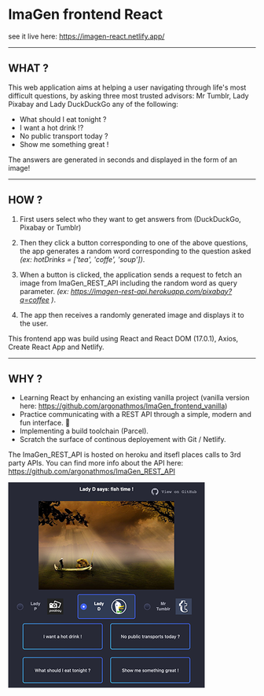 # ImaGen frontend React
see it live here: https://imagen-react.netlify.app/ 

---

## WHAT ?
This web application aims at helping a user navigating through life's most difficult questions, by asking three most trusted advisors: Mr Tumblr, Lady Pixabay and Lady DuckDuckGo any of the following: 

- What should I eat tonight ? 
- I want a hot drink !? 
- No public transport today ?
- Show me something great !

The answers are generated in seconds and displayed in the form of an image! 

---
## HOW ?
1. First users select who they want to get answers from (DuckDuckGo, Pixabay or Tumblr)

2. Then they click a button corresponding to one of the above questions, the app generates a random word corresponding to the question asked *(ex:  hotDrinks = ['tea', 'coffe', 'soup'])*.

3. When a button is clicked, the application sends a request to fetch an image from ImaGen_REST_API including the random word as query parameter. *(ex: https://imagen-rest-api.herokuapp.com/pixabay?q=coffee )*.

4. The app then receives a randomly generated image and displays it to the user. 

This frontend app was build using React and React DOM (17.0.1), Axios, Create React App and Netlify.

--- 
## WHY ?

- Learning React by enhancing an existing vanilla project (vanilla version here: https://github.com/argonathmos/ImaGen_frontend_vanilla)
- Practice communicating with a REST API through a simple, modern and fun interface. :slightly_smiling_face:
- Implementing a build toolchain (Parcel).
- Scratch the surface of continous deployement with Git / Netlify.
 
The ImaGen_REST_API is hosted on heroku and itsefl places calls to 3rd party APIs. 
You can find more info about the API here: https://github.com/argonathmos/ImaGen_REST_API



![screenshot](https://github.com/argonathmos/ImaGen_frontend_react/blob/master/screenshot_400w.png)
